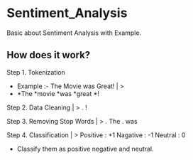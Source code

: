 # Sentiment_Analysis
Basic about Sentiment Analysis with Example.


## How does it work?

Step 1. Tokenization
- Example :- The Movie was Great! | > 
- *The
     *movie
     *was
     *great
     *!
     
Step 2. Data Cleaning | >  . ! 

Step 3. Removing Stop Words | >  . The  . was

Step 4. Classification | > 
Positive : +1
Nagative : -1
Neutral : 0

* Classify them as positive negative and neutral.

